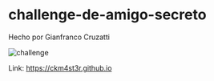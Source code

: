 # challenge-de-amigo-secreto

Hecho por Gianfranco Cruzatti

![challenge](https://github.com/user-attachments/assets/1809aea4-8eff-46f8-9c2a-44dc1240cd69)

Link: https://ckm4st3r.github.io
